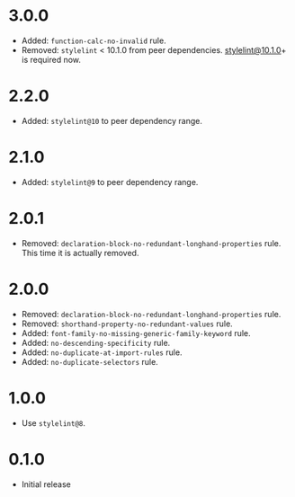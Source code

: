 # 3.0.0

-   Added: `function-calc-no-invalid` rule.
-   Removed: `stylelint` < 10.1.0 from peer dependencies. stylelint@10.1.0+ is required now.

# 2.2.0

-   Added: `stylelint@10` to peer dependency range.

# 2.1.0

-   Added: `stylelint@9` to peer dependency range.

# 2.0.1

-   Removed: `declaration-block-no-redundant-longhand-properties` rule. This time it is actually removed.

# 2.0.0

-   Removed: `declaration-block-no-redundant-longhand-properties` rule.
-   Removed: `shorthand-property-no-redundant-values` rule.
-   Added: `font-family-no-missing-generic-family-keyword` rule.
-   Added: `no-descending-specificity` rule.
-   Added: `no-duplicate-at-import-rules` rule.
-   Added: `no-duplicate-selectors` rule.

# 1.0.0

-   Use `stylelint@8`.

# 0.1.0

-   Initial release
